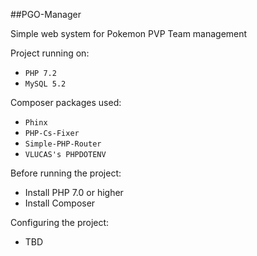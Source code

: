 ##PGO-Manager


Simple web system for Pokemon PVP Team management

Project running on:
* ```PHP 7.2```
* ```MySQL 5.2```

Composer packages used:
* ```Phinx```
* ```PHP-Cs-Fixer```
* ```Simple-PHP-Router```
* ```VLUCAS's PHPDOTENV```

Before running the project:
* Install PHP 7.0 or higher
* Install Composer 

Configuring the project:
* TBD
